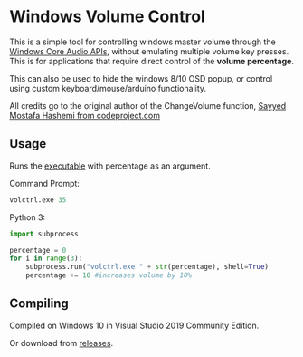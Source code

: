 # Windows Volume Control

This is a simple tool for controlling windows master volume through the [Windows Core Audio APIs](https://docs.microsoft.com/en-us/windows/win32/api/endpointvolume/nf-endpointvolume-iaudioendpointvolume-getmastervolumelevel), without emulating multiple volume key presses. This is for applications that require direct control of the **volume percentage**.

This can also be used to hide the windows 8/10 OSD popup, or control using custom keyboard/mouse/arduino 
functionality.

All credits go to the original author of the ChangeVolume function, [Sayyed Mostafa Hashemi from codeproject.com](https://www.codeproject.com/Tips/233484/Change-Master-Volume-in-Visual-Cplusplus)

## Usage
Runs the [executable](https://github.com/rahmedd/Windows-Volume-Control/releases) with percentage as an argument.

Command Prompt:
```python
volctrl.exe 35
```
Python 3:
```python
import subprocess

percentage = 0
for i in range(3):
	subprocess.run("volctrl.exe " + str(percentage), shell=True)
	percentage += 10 #increases volume by 10%
```
## Compiling

Compiled on Windows 10 in Visual Studio 2019 Community Edition.

Or download from [releases](https://github.com/rahmedd/Windows-Volume-Control/releases).

